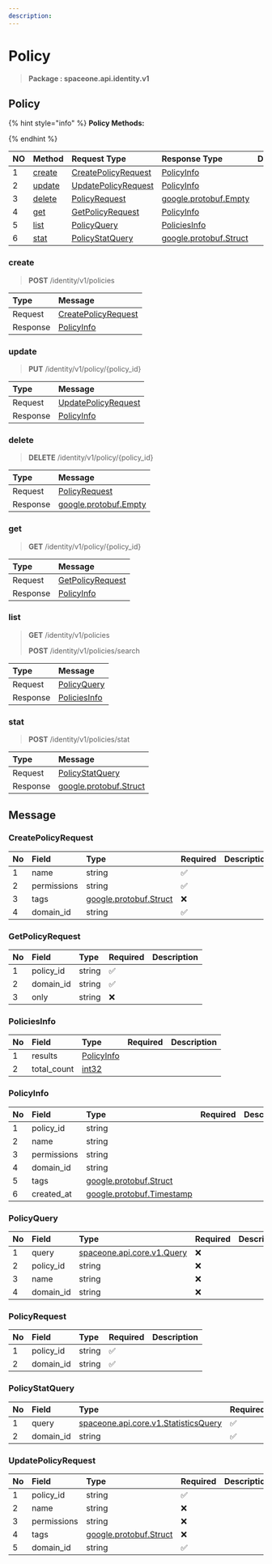 ```yaml
---
description:  
---
```

# Policy

>  **Package : spaceone.api.identity.v1**

## Policy

{% hint style="info" %}
**Policy Methods:**

{%  endhint %}


| NO |  Method | Request Type | Response Type | Description |
| :--- | :--- | :--- | :--- | :--- |
| 1 | [create](Policy.md#create)| [CreatePolicyRequest](Policy.md#createpolicyrequest) | [PolicyInfo](Policy.md#policyinfo) |  |
| 2 | [update](Policy.md#update)| [UpdatePolicyRequest](Policy.md#updatepolicyrequest) | [PolicyInfo](Policy.md#policyinfo) |  |
| 3 | [delete](Policy.md#delete)| [PolicyRequest](Policy.md#policyrequest) |[google.protobuf.Empty](https://github.com/protocolbuffers/protobuf/blob/master/src/google/protobuf/empty.proto)|  |
| 4 | [get](Policy.md#get)| [GetPolicyRequest](Policy.md#getpolicyrequest) | [PolicyInfo](Policy.md#policyinfo) |  |
| 5 | [list](Policy.md#list)| [PolicyQuery](Policy.md#policyquery) | [PoliciesInfo](Policy.md#policiesinfo) |  |
| 6 | [stat](Policy.md#stat)| [PolicyStatQuery](Policy.md#policystatquery) |[google.protobuf.Struct](https://github.com/protocolbuffers/protobuf/blob/master/src/google/protobuf/struct.proto)|  |

### create
> **POST** /identity/v1/policies
>



| Type | Message |
| :--- | :--- |
| Request | [CreatePolicyRequest](Policy.md#createpolicyrequest) |
| Response |  [PolicyInfo](Policy.md#policyinfo)  |



### update
> **PUT** /identity/v1/policy/{policy_id}
>



| Type | Message |
| :--- | :--- |
| Request | [UpdatePolicyRequest](Policy.md#updatepolicyrequest) |
| Response |  [PolicyInfo](Policy.md#policyinfo)  |



### delete
> **DELETE** /identity/v1/policy/{policy_id}
>



| Type | Message |
| :--- | :--- |
| Request | [PolicyRequest](Policy.md#policyrequest) |
| Response | [google.protobuf.Empty](https://github.com/protocolbuffers/protobuf/blob/master/src/google/protobuf/empty.proto) |



### get
> **GET** /identity/v1/policy/{policy_id}
>



| Type | Message |
| :--- | :--- |
| Request | [GetPolicyRequest](Policy.md#getpolicyrequest) |
| Response |  [PolicyInfo](Policy.md#policyinfo)  |



### list
> **GET** /identity/v1/policies
>
> **POST** /identity/v1/policies/search




| Type | Message |
| :--- | :--- |
| Request | [PolicyQuery](Policy.md#policyquery) |
| Response |  [PoliciesInfo](Policy.md#policiesinfo)  |



### stat
> **POST** /identity/v1/policies/stat
>



| Type | Message |
| :--- | :--- |
| Request | [PolicyStatQuery](Policy.md#policystatquery) |
| Response | [google.protobuf.Struct](https://github.com/protocolbuffers/protobuf/blob/master/src/google/protobuf/struct.proto) |





## Message

### CreatePolicyRequest
| No | Field | Type | Required | Description |
| :--- | :--- | :--- | :--- | :--- |
| 1 | name |string|✅||
| 2 | permissions |string|✅||
| 3 | tags |[google.protobuf.Struct](https://github.com/protocolbuffers/protobuf/blob/master/src/google/protobuf/struct.proto)|❌||
| 4 | domain_id |string|✅||

### GetPolicyRequest
| No | Field | Type | Required | Description |
| :--- | :--- | :--- | :--- | :--- |
| 1 | policy_id |string|✅||
| 2 | domain_id |string|✅||
| 3 | only |string|❌||

### PoliciesInfo
| No | Field | Type | Required | Description |
| :--- | :--- | :--- | :--- | :--- |
| 1 | results |[PolicyInfo](Policy.md#policyinfo)|||
| 2 | total_count |[int32](https://github.com/protocolbuffers/protobuf/blob/master/src/google/protobuf/type.proto)|||

### PolicyInfo
| No | Field | Type | Required | Description |
| :--- | :--- | :--- | :--- | :--- |
| 1 | policy_id |string|||
| 2 | name |string|||
| 3 | permissions |string|||
| 4 | domain_id |string|||
| 5 | tags |[google.protobuf.Struct](https://github.com/protocolbuffers/protobuf/blob/master/src/google/protobuf/struct.proto)|||
| 6 | created_at |[google.protobuf.Timestamp](https://github.com/protocolbuffers/protobuf/blob/master/src/google/protobuf/timestamp.proto)|||

### PolicyQuery
| No | Field | Type | Required | Description |
| :--- | :--- | :--- | :--- | :--- |
| 1 | query |[spaceone.api.core.v1.Query](https://spaceone-dev.gitbook.io/api-reference/common-v1/search-query)|❌||
| 2 | policy_id |string|❌||
| 3 | name |string|❌||
| 4 | domain_id |string|❌||

### PolicyRequest
| No | Field | Type | Required | Description |
| :--- | :--- | :--- | :--- | :--- |
| 1 | policy_id |string|✅||
| 2 | domain_id |string|✅||

### PolicyStatQuery
| No | Field | Type | Required | Description |
| :--- | :--- | :--- | :--- | :--- |
| 1 | query |[spaceone.api.core.v1.StatisticsQuery](https://spaceone-dev.gitbook.io/api-reference/common-v1/statistics-query)|✅||
| 2 | domain_id |string|✅||

### UpdatePolicyRequest
| No | Field | Type | Required | Description |
| :--- | :--- | :--- | :--- | :--- |
| 1 | policy_id |string|✅||
| 2 | name |string|❌||
| 3 | permissions |string|❌||
| 4 | tags |[google.protobuf.Struct](https://github.com/protocolbuffers/protobuf/blob/master/src/google/protobuf/struct.proto)|❌||
| 5 | domain_id |string|✅||
